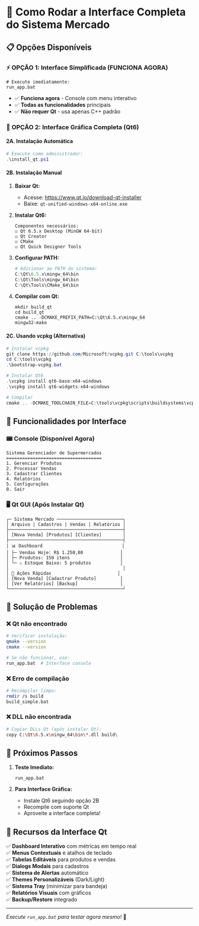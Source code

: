 # 🚀 Como Rodar a Interface Completa do Sistema Mercado

## 📋 **Opções Disponíveis**

### ⚡ **OPÇÃO 1: Interface Simplificada (FUNCIONA AGORA)**
```batch
# Execute imediatamente:
run_app.bat
```
- ✅ **Funciona agora** - Console com menu interativo
- ✅ **Todas as funcionalidades** principais
- ✅ **Não requer Qt** - usa apenas C++ padrão

### 🎨 **OPÇÃO 2: Interface Gráfica Completa (Qt6)**

#### **2A. Instalação Automática**
```powershell
# Execute como administrador:
.\install_qt.ps1
```

#### **2B. Instalação Manual**
1. **Baixar Qt:**
   - Acesse: https://www.qt.io/download-qt-installer
   - Baixe: `qt-unified-windows-x64-online.exe`

2. **Instalar Qt6:**
   ```
   Componentes necessários:
   ☑ Qt 6.5.x Desktop (MinGW 64-bit)
   ☑ Qt Creator
   ☑ CMake
   ☑ Qt Quick Designer Tools
   ```

3. **Configurar PATH:**
   ```powershell
   # Adicionar ao PATH do sistema:
   C:\Qt\6.5.x\mingw_64\bin
   C:\Qt\Tools\mingw_64\bin
   C:\Qt\Tools\CMake_64\bin
   ```

4. **Compilar com Qt:**
   ```batch
   mkdir build_qt
   cd build_qt
   cmake .. -DCMAKE_PREFIX_PATH=C:\Qt\6.5.x\mingw_64
   mingw32-make
   ```

#### **2C. Usando vcpkg (Alternativa)**
```powershell
# Instalar vcpkg
git clone https://github.com/Microsoft/vcpkg.git C:\tools\vcpkg
cd C:\tools\vcpkg
.\bootstrap-vcpkg.bat

# Instalar Qt6
.\vcpkg install qt6-base:x64-windows
.\vcpkg install qt6-widgets:x64-windows

# Compilar
cmake .. -DCMAKE_TOOLCHAIN_FILE=C:\tools\vcpkg\scripts\buildsystems\vcpkg.cmake
```

## 🎯 **Funcionalidades por Interface**

### 📟 **Console (Disponível Agora)**
```
Sistema Gerenciador de Supermercados
====================================
1. Gerenciar Produtos
2. Processar Vendas  
3. Cadastrar Clientes
4. Relatórios
5. Configurações
0. Sair
```

### 🖥 **Qt GUI (Após Instalar Qt)**
```
┌─ Sistema Mercado ─────────────────────────┐
│ Arquivo | Cadastros | Vendas | Relatórios │
├───────────────────────────────────────────┤
│ [Nova Venda] [Produtos] [Clientes]        │
├───────────────────────────────────────────┤
│ 📊 Dashboard                              │
│ ├─ Vendas Hoje: R$ 1.250,00              │
│ ├─ Produtos: 150 itens                   │
│ └─ ⚠ Estoque Baixo: 5 produtos           │
│                                           │
│ 🛒 Ações Rápidas                         │
│ [Nova Venda] [Cadastrar Produto]         │
│ [Ver Relatórios] [Backup]                │
└───────────────────────────────────────────┘
```

## 🔧 **Solução de Problemas**

### ❌ **Qt não encontrado**
```bash
# Verificar instalação:
qmake --version
cmake --version

# Se não funcionar, use:
run_app.bat  # Interface console
```

### ❌ **Erro de compilação**
```bash
# Recompilar limpo:
rmdir /s build
build_simple.bat
```

### ❌ **DLL não encontrada**
```bash
# Copiar DLLs Qt (após instalar Qt):
copy C:\Qt\6.5.x\mingw_64\bin\*.dll build\
```

## 📱 **Próximos Passos**

1. **Teste Imediato:**
   ```batch
   run_app.bat
   ```

2. **Para Interface Gráfica:**
   - Instale Qt6 seguindo opção 2B
   - Recompile com suporte Qt
   - Aproveite a interface completa!

## 🎨 **Recursos da Interface Qt**

✅ **Dashboard Interativo** com métricas em tempo real  
✅ **Menus Contextuais** e atalhos de teclado  
✅ **Tabelas Editáveis** para produtos e vendas  
✅ **Dialogs Modais** para cadastros  
✅ **Sistema de Alertas** automático  
✅ **Themes Personalizáveis** (Dark/Light)  
✅ **Sistema Tray** (minimizar para bandeja)  
✅ **Relatórios Visuais** com gráficos  
✅ **Backup/Restore** integrado  

---
*Execute `run_app.bat` para testar agora mesmo!* 🚀
